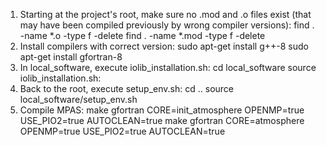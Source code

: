 1) Starting at the project's root, make sure no .mod and .o files exist (that may have been compiled previously by wrong compiler versions):
find . -name \*.o -type f -delete
find . -name \*.mod -type f -delete
2) Install compilers with correct version:
sudo apt-get install g++-8
sudo apt-get install gfortran-8
3) In local_software, execute iolib_installation.sh:
cd local_software
source iolib_installation.sh: 
4) Back to the root, execute setup_env.sh: 
cd ..
source local_software/setup_env.sh
5) Compile MPAS:
make gfortran CORE=init_atmosphere OPENMP=true USE_PIO2=true AUTOCLEAN=true
make gfortran CORE=atmosphere OPENMP=true USE_PIO2=true AUTOCLEAN=true
